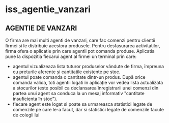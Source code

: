 # iss_agentie_vanzari


## AGENTIE DE VANZARI

O firma are mai multi agenti de vanzari, care fac comenzi pentru clientii firmei si le distribuie acestora produsele. Pentru desfasurarea activitatilor, firma ofera o aplicatie prin care agentii pot comanda produse. Aplicatia pune la dispozitia fiecarui agent al firmei un terminal prin care: 
* agentul vizualizeaza lista tuturor produselor vândute de firma, împreuna cu preturile aferente și cantitatile existente pe stoc.
* agentul poate comanda o cantitate dintr-un produs. După orice comanda valida, toti agentii logati  în  aplicație  vor  vedea  lista  actualizata  a  stocurilor  (este  posibil  ca  declansarea  înregistrarii unei comenzi din partea unui agent sa conduca la un mesaj informativ "cantitate insuficienta în stoc"). 
* fiecare agent este logat si poate sa urmareasca statistici legate de comenzile pe care le-a facut, dar si statistici legate de comenzile facute de colegii lui 
    
    
